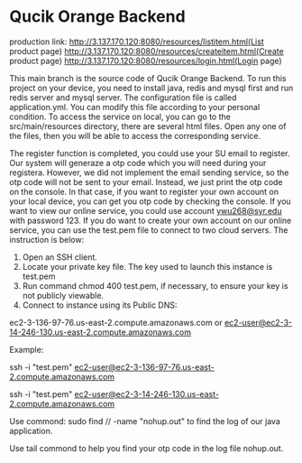 # Qucik Orange Backend
production link:
http://3.137.170.120:8080/resources/listitem.html(List product page)
http://3.137.170.120:8080/resources/createitem.html(Create product page)
http://3.137.170.120:8080/resources/login.html(Login page)

This main branch is the source code of Qucik Orange Backend. To run this project on your device, you need to install java, redis and mysql first and run redis server and mysql server. The configuration file is called application.yml.
You can modify this file according to your personal condition. To access the service on local, you can go to the src/main/resources directory, there are several html files. Open any one of the files, then you will be able to access the corresponding service.

The register function is completed, you could use your SU email to register. Our system will generaze a otp code which you will need during your registera. 
However, we did not implement the email sending service, so the otp code will not be sent to your email. Instead, we just print the otp code on the console. 
In that case, if you want to register your own account on your local device, you can get you otp code by checking the console. If you want to view our online service, 
you could use account ywu268@syr.edu with password 123. If you do want to create your own account on our online service, you can use the test.pem file to connect to two cloud
servers.
The instruction is below:
1. Open an SSH client.
2. Locate your private key file. The key used to launch this instance is test.pem
3. Run command chmod 400 test.pem, if necessary, to ensure your key is not publicly viewable.
4. Connect to instance using its Public DNS:

 ec2-3-136-97-76.us-east-2.compute.amazonaws.com
 or
 ec2-user@ec2-3-14-246-130.us-east-2.compute.amazonaws.com
 
Example:

ssh -i "test.pem" ec2-user@ec2-3-136-97-76.us-east-2.compute.amazonaws.com 

ssh -i "test.pem" ec2-user@ec2-3-14-246-130.us-east-2.compute.amazonaws.com
 
 Use commond: sudo find // -name "nohup.out" to find the log of our java application. 
 
 Use tail commond to help you find your otp code in the log file nohup.out.
 
 


